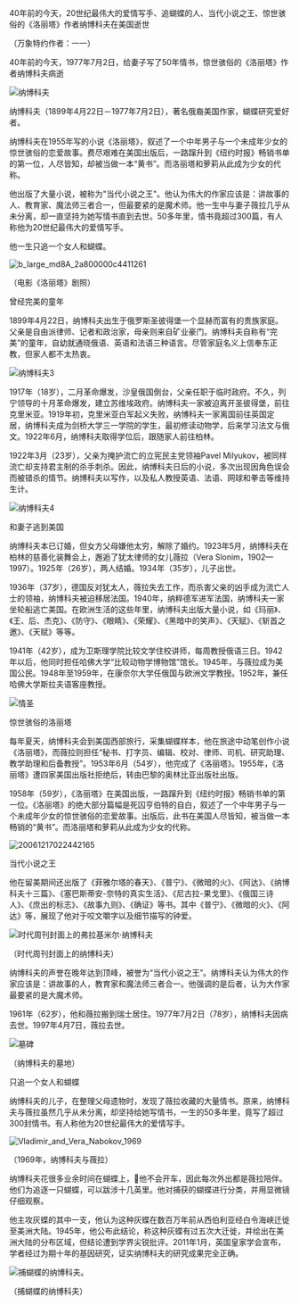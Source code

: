 40年前的今天，20世纪最伟大的爱情写手、追蝴蝶的人、当代小说之王、惊世骇俗的《洛丽塔》作者纳博科夫在美国逝世

（万象特约作者：一一）

40年前的今天，1977年7月2日，给妻子写了50年情书，惊世骇俗的《洛丽塔》作者纳博科夫病逝

![纳博科夫](纳博科夫.jpg)



纳博科夫（1899年4月22日－1977年7月2日），著名俄裔美国作家，蝴蝶研究爱好者。

纳博科夫在1955年写的小说《洛丽塔》，叙述了一个中年男子与一个未成年少女的惊世骇俗的恋爱故事。费尽艰难在美国出版后，一路蹿升到《纽约时报》畅销书单的第一位，人尽皆知，却被当做一本“黄书”。而洛丽塔和萝莉从此成为少女的代称。

他出版了大量小说，被称为"当代小说之王"。他认为伟大的作家应该是：讲故事的人、教育家、魔法师三者合一，但最要紧的是魔术师。他一生中与妻子薇拉几乎从未分离，却一直坚持为她写情书直到去世。50多年里，情书竟超过300篇，有人称他为20世纪最伟大的爱情写手。

他一生只追一个女人和蝴蝶。

![b_large_md8A_2a800000c4411261](b_large_md8A_2a800000c4411261.jpg)

（电影《洛丽塔》剧照）

曾经完美的童年

1899年4月22日，纳博科夫出生于俄罗斯圣彼得堡一个显赫而富有的贵族家庭。父亲是自由派律师、记者和政治家，母亲则来自矿业豪门。纳博科夫自称有“完美”的童年，自幼就通晓俄语、英语和法语三种语言。尽管家庭名义上信奉东正教，但家人都不太热衷。

![纳博科夫3](纳博科夫3.jpg)

1917年（18岁），二月革命爆发，沙皇俄国倒台，父亲任职于临时政府。不久，列宁领导的十月革命爆发，建立苏维埃政府。纳博科夫一家被迫离开圣彼得堡，前往克里米亚。1919年初，克里米亚白军起义失败，纳博科夫一家离国前往英国定居，纳博科夫成为剑桥大学三一学院的学生，最初修读动物学，后来学习法文与俄文。1922年6月，纳博科夫取得学位后，跟随家人前往柏林。

1922年3月（23岁），父亲为掩护流亡的立宪民主党领袖Pavel Milyukov，被同样流亡却支持君主制的杀手刺杀。因此，纳博科夫日后的小说，多次出现因角色误会而被错杀的情节。纳博科夫以写作，以及私人教授英语、法语、网球和拳击等维持生计。

![纳博科夫4](纳博科夫4.jpg)

和妻子逃到美国

纳博科夫本已订婚，但女方父母嫌他太穷，解除了婚约。1923年5月，纳博科夫在柏林的慈善化装舞会上，邂逅了犹太律师的女儿薇拉（Vera Slonim，1902—1997）。1925年（26岁），两人结婚。1934年（35岁），儿子出世。

1936年（37岁），德国反对犹太人，薇拉失去工作，而杀害父亲的凶手成为流亡人士的领袖，纳博科夫被迫移居法国。1940年，纳粹德军进军法国，纳博科夫一家坐轮船逃亡美国。在欧洲生活的这些年里，纳博科夫出版大量小说，如《玛丽》、《王、后、杰克》、《防守》、《眼睛》、《荣耀》、《黑暗中的笑声》、《天赋》、《斩首之邀》、《天赋》等等。

1941年（42岁），成为卫斯理学院比较文学住校讲师，每周教授俄语三日。1942年以后，他同时担任哈佛大学“比较动物学博物馆”馆长。1945年，与薇拉成为美国公民。1948年至1959年，在康奈尔大学任俄国与欧洲文学教授。1952年，兼任哈佛大学斯拉夫语客座教授。

![情圣](情圣.jpg)

惊世骇俗的洛丽塔

每年夏天，纳博科夫会到美国西部旅行，采集蝴蝶样本，他在旅途中动笔创作小说《洛丽塔》，而薇拉则担任“秘书、打字员、编辑、校对、律师、司机、研究助理、教学助理和后备教授”。1953年6月（54岁），他完成了《洛丽塔》。1955年，《洛丽塔》遭四家美国出版社拒绝后，转由巴黎的奥林比亚出版社出版。

1958年（59岁），《洛丽塔》在美国出版，一路蹿升到《纽约时报》畅销书单的第一位。《洛丽塔》的绝大部分篇幅是死囚亨伯特的自白，叙述了一个中年男子与一个未成年少女的惊世骇俗的恋爱故事。出版后，此书在美国人尽皆知，被当做一本畅销的“黄书”。而洛丽塔和萝莉从此成为少女的代称。

![20061217022442165](20061217022442165.jpg)

当代小说之王

他在留美期间还出版了《菲雅尔塔的春天》、《普宁》、《微暗的火》、《阿达》、《纳博科夫十三篇》、《塞巴斯蒂安-奈特的真实生活》、《尼古拉-果戈里》、《俄国三诗人》、《庶出的标志》、《故事九则》、《确证》等书。其中《普宁》、《微暗的火》、《阿达》等，展现了他对于咬文嚼字以及细节描写的钟爱。

![时代周刊封面上的弗拉基米尔·纳博科夫](时代周刊封面上的弗拉基米尔·纳博科夫.jpg)

（时代周刊封面上的纳博科夫）

纳博科夫的声誉在晚年达到顶峰，被誉为“当代小说之王”。纳博科夫认为伟大的作家应该是：讲故事的人，教育家和魔法师三者合一。他强调的是后者，认为大作家最要紧的是大魔术师。

1961年（62岁），他和薇拉搬到瑞士居住。1977年7月2日（78岁），纳博科夫因病去世。1997年4月7日，薇拉去世。

![墓碑](墓碑.jpg)

（纳博科夫的墓地）

只追一个女人和蝴蝶

纳博科夫的儿子，在整理父母遗物时，发现了薇拉收藏的大量情书。原来，纳博科夫与薇拉虽然几乎从未分离，却坚持给她写情书，一生的50多年里，竟写了超过300封情书。有人称他为20世纪最伟大的爱情写手。

![Vladimir_and_Vera_Nabokov_1969](Vladimir_and_Vera_Nabokov_1969.jpg)

（1969年，纳博科夫与薇拉）

纳博科夫花很多业余时间在蝴蝶上，他不会开车，因此每次外出都是薇拉陪伴。他们为追逐一只蝴蝶，可以跋涉十几英里。他对捕获的蝴蝶进行分类，并用显微镜仔细观察。

他主攻灰蝶的其中一支，他认为这种灰蝶在数百万年前从西伯利亚经白令海峡迁徙至美洲大陆。1945年，他公布此结论，称这种灰蝶有过五次大迁徙，并绘出在美洲大陆的分布区域，但结论遭到学界尖锐批评。2011年1月，英国皇家学会宣布，学者经过为期十年的基因研究，证实纳博科夫的研究成果完全正确。

![捕蝴蝶的纳博科夫。](捕蝴蝶的纳博科夫。.jpg)

（捕蝴蝶的纳博科夫）